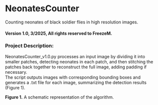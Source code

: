 # NeonatesCounter
Counting neonates of black soldier flies in high resolution images.

#### Version 1.0, 3/2025, All rights reserved to FreezeM.

### Project Description:
NeonatesCounter_v1.0.py processes an input image by dividing it into smaller patches, detecting neonates in each patch, and then stitching the patches back together to reconstruct the full image, adding padding if necessary. <br>
The script outputs images with corresponding bounding boxes and generates a .txt file for each image, summarizing the detection results (Figure 1). <br>


**Figure 1.** A schematic representation of the algorithm.

